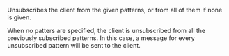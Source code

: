 Unsubscribes the client from the given patterns, or from all of them if none is
given.

When no patters are specified, the client is unsubscribed from all the
previously subscribed patterns.
In this case, a message for every unsubscribed pattern will be sent to the
client.
